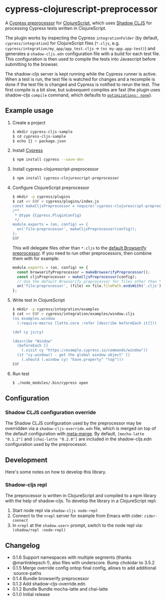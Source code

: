 # cypress-clojurescript-preprocessor

A [Cypress preprocessor](https://docs.cypress.io/api/plugins/preprocessors-api.html) for [ClojureScript](https://clojurescript.org/), which uses [Shadow CLJS](https://github.com/thheller/shadow-cljs) for processing Cypress tests written in ClojureScript.

The plugin works by inspecting the Cypress `integrationFolder` (by default, `cypress/integration`) for ClojureScript files (`*.cljs`, e.g. `cypress/integration/my_app/app_test.cljs` -> `(ns my-app.app-test)`) and generates a `shadow-cljs.edn` configuration file with a build for each test file. This configuration is then used to compile the tests into Javascript before submitting to the browser.

The shadow-cljs server is kept running while the Cypress runner is active. When a test is run, the test file is watched for changes and a recompile is done if the test file is changed and Cypress is notified to rerun the test. The first compile is a bit slow, but subsequent compiles are fast (the plugin uses shadow-cljs `compile` command, which defaults to [`optimizations: none`](https://shadow-cljs.github.io/docs/UsersGuide.html#Optimization)).

## Example usage

1. Create a project

   ```sh
   $ mkdir cypress-cljs-sample
   $ cd cypress-cljs-sample
   $ echo {} > package.json
   ```

2. Install [Cypress](https://docs.cypress.io/guides/getting-started/installing-cypress.html#Installing)

   ```sh
   $ npm install cypress --save-dev
   ```

3. Install cypress-clojurescript-preprocessor

   ```sh
   $ npm install cypress-clojurescript-preprocessor
   ```

4. Configure ClojureScript preprocessor

   ```sh
   $ mkdir -p cypress/plugins
   $ cat << EOF > cypress/plugins/index.js
   const makeCljsPreprocessor = require('cypress-clojurescript-preprocessor');
   /**
    * @type {Cypress.PluginConfig}
    */
   module.exports = (on, config) => {
     on('file:preprocessor', makeCljsPreprocessor(config));
   };
   EOF
   ```

   This will delegate files other than `*.cljs` to the [default Browserify preprocessor](https://docs.cypress.io/api/plugins/preprocessors-api.html#Defaults). If you need to run other preprocessors, then combine them with for example:

   ```js
   module.exports = (on, config) => {
     const browserifyPreprocessor = makeBrowserifyPreprocessor();
     const cljsPreprocessor = makeCljsPreprocessor(config);
     // Use the default Browserify preprocessor for files other than *.cljs
     on('file:preprocessor', (file) => file.filePath.endsWith('.cljs') ? cljsPreprocessor(file) : browserifyPreprocessor(file));
   };
   ```
5. Write test in ClojureScript

   ```sh
   $ mkdir -p cypress/integration/examples
   $ cat << EOF > cypress/integration/examples/window.cljs
   (ns examples.window
     (:require-macros [latte.core :refer [describe beforeEach it]]))

   (def cy js/cy)

   (describe "Window"
     (beforeEach []
       (.visit cy "https://example.cypress.io/commands/window"))
     (it "cy.window() - get the global window object" []
       (.should (.window cy) "have.property" "top")))
   EOF
   ```
6. Run test

   ```sh
   $ ./node_modules/.bin/cypress open
   ```

## Configuration

### Shadow CLJS configuration override

The Shadow CLJS configuration used by the preprocessor may be overridden via a `shadow-cljs-override.edn` file, which is merged on top of the default configuration with [meta-merge](https://github.com/weavejester/meta-merge). By default, `[mocha-latte "0.1.2"]` and `[chai-latte "0.2.0"]` are included in the shadow-cljs.edn configuration used by the preprocessor.

## Development

Here's some notes on how to develop this library.

### Shadow-cljs repl

The preprocessor is written in ClojureScript and compiled to a npm library with the help of shadow-cljs. To develop the library in a ClojureScript repl:

1. Start node repl via `shadow-cljs node-repl`
2. Connect to the `nrepl` server for example from Emacs with cider: `cider-connect`
3. In `nrepl` at the `shadow.user>` prompt, switch to the node repl via: ` (shadow/repl :node-repl)`

## Changelog

* 0.1.6 Support namespaces with multiple segments (thanks @martinklepsch !), also files with underscore. Bump chokidar to 3.5.2
* 0.1.5 Merge override config ontop final config, allows to add additional :source-paths
* 0.1.4 Bundle browserify preprocessor
* 0.1.3 Add shadow-cljs-override.edn
* 0.1.2 Bundle Bundle mocha-latte and chai-latte
* 0.1.0 Initial release
